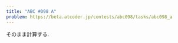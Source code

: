 ```yaml
---
title: "ABC #098 A"
problem: https://beta.atcoder.jp/contests/abc098/tasks/abc098_a
---
```

そのまま計算する.

